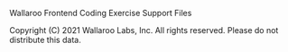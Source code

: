 Wallaroo Frontend Coding Exercise Support Files

Copyright (C) 2021 Wallaroo Labs, Inc. All rights reserved.
Please do not distribute this data.
